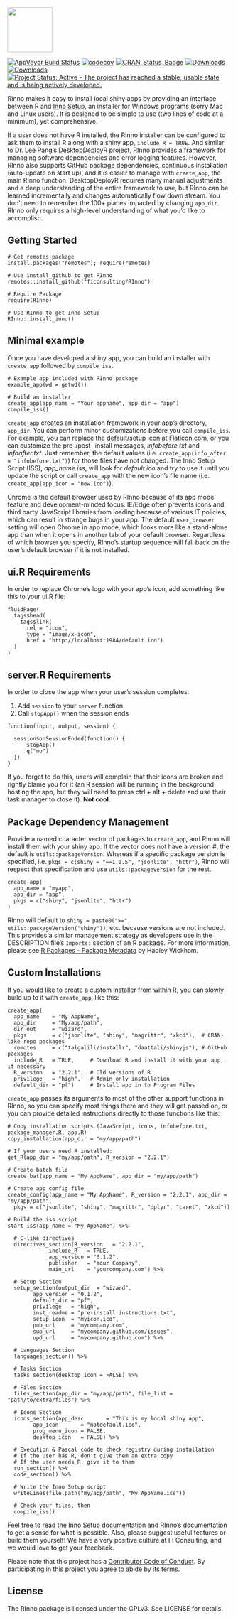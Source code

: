 
<img src="inst/app/www/RInno.png" width="101" />

[![AppVeyor Build
Status](https://ci.appveyor.com/api/projects/status/github/ficonsulting/RInno?branch=master&svg=true)](https://ci.appveyor.com/project/ficonsulting/RInno)
[![codecov](https://codecov.io/github/ficonsulting/RInno/branch/master/graphs/badge.svg)](https://codecov.io/github/ficonsulting/RInno)
[![CRAN\_Status\_Badge](http://www.r-pkg.org/badges/version/RInno)](https://cran.r-project.org/package=RInno)
[![Downloads](http://cranlogs.r-pkg.org/badges/RInno)](http://cran.rstudio.com/package=RInno)
[![Downloads](http://cranlogs.r-pkg.org/badges/grand-total/RInno)](http://cran.rstudio.com/package=RInno)
[![Project Status: Active - The project has reached a stable, usable
state and is being actively
developed.](http://www.repostatus.org/badges/latest/active.svg)](http://www.repostatus.org/#active)

RInno makes it easy to install local shiny apps by providing an
interface between R and [Inno
Setup](http://www.jrsoftware.org/isinfo.php), an installer for Windows
programs (sorry Mac and Linux users). It is designed to be simple to use
(two lines of code at a minimum), yet comprehensive.

If a user does not have R installed, the RInno installer can be
configured to ask them to install R along with a shiny app, `include_R =
TRUE`. And similar to Dr. Lee Pang’s
[DesktopDeployR](https://github.com/wleepang/DesktopDeployR) project,
RInno provides a framework for managing software dependencies and error
logging features. However, RInno also supports GitHub package
dependencies, continuous installation (auto-update on start up), and it
is easier to manage with `create_app`, the main RInno function.
DesktopDeployR requires many manual adjustments and a deep understanding
of the entire framework to use, but RInno can be learned incrementally
and changes automatically flow down stream. You don’t need to remember
the 100+ places impacted by changing `app_dir`. RInno only requires a
high-level understanding of what you’d like to accomplish.

## Getting Started

    # Get remotes package
    install.packages("remotes"); require(remotes)
    
    # Use install_github to get RInno
    remotes::install_github("ficonsulting/RInno")
    
    # Require Package
    require(RInno)
    
    # Use RInno to get Inno Setup
    RInno::install_inno()

## Minimal example

Once you have developed a shiny app, you can build an installer with
`create_app` followed by `compile_iss`.

    # Example app included with RInno package
    example_app(wd = getwd())
    
    # Build an installer
    create_app(app_name = "Your appname", app_dir = "app")
    compile_iss()

`create_app` creates an installation framework in your app’s directory,
`app_dir`. You can perform minor customizations before you call
`compile_iss`. For example, you can replace the default/setup icon at
[Flaticon.com](http://www.flaticon.com/), or you can customize the
pre-/post- install messages, *infobefore.txt* and *infoafter.txt*. Just
remember, the default values (i.e. `create_app(info_after =
"infobefore.txt")`) for those files have not changed. The Inno Setup
Script (ISS), *app\_name.iss*, will look for *default.ico* and try to
use it until you update the script or call `create_app` with the new
icon’s file name (i.e. `create_app(app_icon = "new.ico")`).

Chrome is the default browser used by RInno because of its app mode
feature and development-minded focus. IE/Edge often prevents icons and
third party JavaScript libraries from loading because of various IT
policies, which can result in strange bugs in your app. The default
`user_browser` setting will open Chrome in app mode, which looks more
like a stand-alone app than when it opens in another tab of your default
browser. Regardless of which browser you specify, RInno’s startup
sequence will fall back on the user’s default browser if it is not
installed.

## ui.R Requirements

In order to replace Chrome’s logo with your app’s icon, add something
like this to your ui.R file:

    fluidPage(
      tags$head(
        tags$link(
          rel = "icon", 
          type = "image/x-icon", 
          href = "http://localhost:1984/default.ico")
      )
    )

## server.R Requirements

In order to close the app when your user’s session completes:

1.  Add `session` to your `server` function
2.  Call `stopApp()` when the session ends

<!-- end list -->

    function(input, output, session) {
    
      session$onSessionEnded(function() {
          stopApp()
          q("no")
      })
    }

If you forget to do this, users will complain that their icons are
broken and rightly blame you for it (an R session will be running in the
background hosting the app, but they will need to press ctrl + alt +
delete and use their task manager to close it). **Not cool**.

## Package Dependency Management

Provide a named character vector of packages to `create_app`, and RInno
will install them with your shiny app. If the vector does not have a
version \#, the default is `utils::packageVersion`. Whereas if a
specific package version is specified, i.e. `pkgs = c(shiny = "==1.0.5",
"jsonlite", "httr")`, RInno will respect that specification and use
`utils::packageVersion` for the rest.

    create_app(
      app_name = "myapp", 
      app_dir = "app",
      pkgs = c("shiny", "jsonlite", "httr")
    )

RInno will default to `shiny = paste0(">=",
utils::packageVersion("shiny"))`, etc. because versions are not
included. This provides a similar management strategy as developers use
in the DESCRIPTION file’s `Imports:` section of an R package. For more
information, please see [R Packages - Package
Metadata](http://r-pkgs.had.co.nz/description.html) by Hadley Wickham.

## Custom Installations

If you would like to create a custom installer from within R, you can
slowly build up to it with `create_app`, like this:

    create_app(
      app_name    = "My AppName", 
      app_dir     = "My/app/path",
      dir_out     = "wizard",
      pkgs        = c("jsonlite", "shiny", "magrittr", "xkcd"),  # CRAN-like repo packages
      remotes     = c("talgalili/installr", "daattali/shinyjs"), # GitHub packages
      include_R   = TRUE,     # Download R and install it with your app, if necessary
      R_version   = "2.2.1",  # Old versions of R
      privilege   = "high",   # Admin only installation
      default_dir = "pf")     # Install app in to Program Files

`create_app` passes its arguments to most of the other support functions
in RInno, so you can specify most things there and they will get passed
on, or you can provide detailed instructions directly to those functions
like
    this:

    # Copy installation scripts (JavaScript, icons, infobefore.txt, package_manager.R, app.R)
    copy_installation(app_dir = "my/app/path")
    
    # If your users need R installed:
    get_R(app_dir = "my/app/path", R_version = "2.2.1")
    
    # Create batch file
    create_bat(app_name = "My AppName", app_dir = "my/app/path")
    
    # Create app config file
    create_config(app_name = "My AppName", R_version = "2.2.1", app_dir = "my/app/path",
      pkgs = c("jsonlite", "shiny", "magrittr", "dplyr", "caret", "xkcd"))
    
    # Build the iss script
    start_iss(app_name = "My AppName") %>%
    
      # C-like directives
      directives_section(R_version   = "2.2.1", 
                 include_R   = TRUE,
                 app_version = "0.1.2",
                 publisher   = "Your Company", 
                 main_url    = "yourcompany.com") %>%
    
      # Setup Section
      setup_section(output_dir  = "wizard", 
            app_version = "0.1.2",
            default_dir = "pf", 
            privilege   = "high",
            inst_readme = "pre-install instructions.txt", 
            setup_icon  = "myicon.ico",
            pub_url     = "mycompany.com", 
            sup_url     = "mycompany.github.com/issues",
            upd_url     = "mycompany.github.com") %>%
    
      # Languages Section
      languages_section() %>%
    
      # Tasks Section
      tasks_section(desktop_icon = FALSE) %>%
    
      # Files Section
      files_section(app_dir = "my/app/path", file_list = "path/to/extra/files") %>%
    
      # Icons Section
      icons_section(app_desc       = "This is my local shiny app",
            app_icon       = "notdefault.ico",
            prog_menu_icon = FALSE,
            desktop_icon   = FALSE) %>%
    
      # Execution & Pascal code to check registry during installation
      # If the user has R, don't give them an extra copy
      # If the user needs R, give it to them
      run_section() %>%
      code_section() %>%
    
      # Write the Inno Setup script
      writeLines(file.path("my/app/path", "My AppName.iss"))
    
      # Check your files, then
      compile_iss()

Feel free to read the Inno Setup
[documentation](http://www.jrsoftware.org/ishelp/) and RInno’s
documentation to get a sense for what is possible. Also, please suggest
useful features or build them yourself\! We have a very positive culture
at FI Consulting, and we would love to get your feedback.

Please note that this project has a [Contributor Code of
Conduct](https://github.com/ficonsulting/RInno/blob/master/CONDUCT.md).
By participating in this project you agree to abide by its terms.

## License

The RInno package is licensed under the GPLv3. See LICENSE for details.
